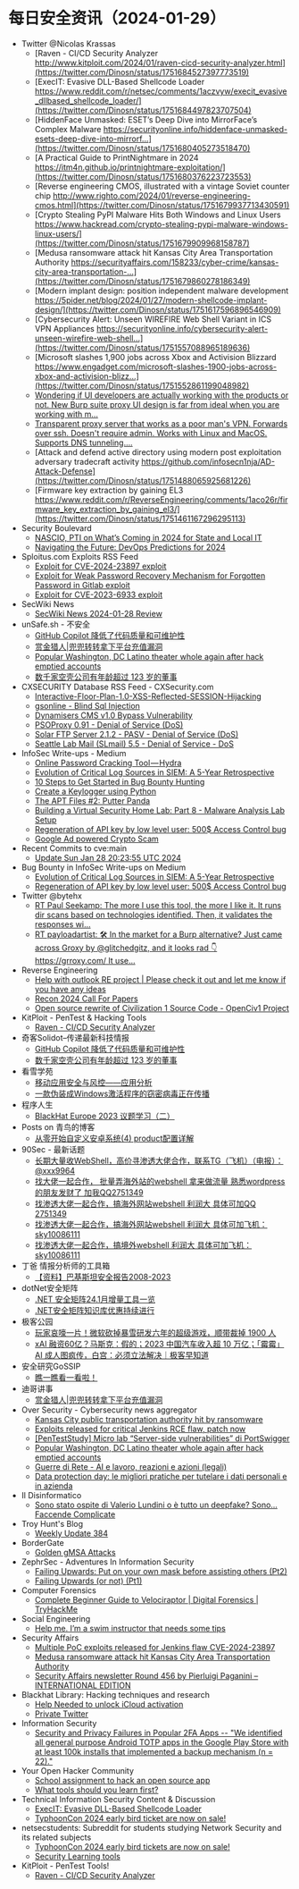 # 每日安全资讯（2024-01-29）

- Twitter @Nicolas Krassas
  - [Raven - CI/CD Security Analyzer http://www.kitploit.com/2024/01/raven-cicd-security-analyzer.html](https://twitter.com/Dinosn/status/1751684527397773519)
  - [ExecIT: Evasive DLL-Based Shellcode Loader https://www.reddit.com/r/netsec/comments/1aczvyw/execit_evasive_dllbased_shellcode_loader/](https://twitter.com/Dinosn/status/1751684497823707504)
  - [HiddenFace Unmasked: ESET’s Deep Dive into MirrorFace’s Complex Malware https://securityonline.info/hiddenface-unmasked-esets-deep-dive-into-mirrorf...](https://twitter.com/Dinosn/status/1751680405273518470)
  - [A Practical Guide to PrintNightmare in 2024 https://itm4n.github.io/printnightmare-exploitation/](https://twitter.com/Dinosn/status/1751680376223723553)
  - [Reverse engineering CMOS, illustrated with a vintage Soviet counter chip http://www.righto.com/2024/01/reverse-engineering-cmos.html](https://twitter.com/Dinosn/status/1751679937713430591)
  - [Crypto Stealing PyPI Malware Hits Both Windows and Linux Users https://www.hackread.com/crypto-stealing-pypi-malware-windows-linux-users/](https://twitter.com/Dinosn/status/1751679909968158787)
  - [Medusa ransomware attack hit Kansas City Area Transportation Authority https://securityaffairs.com/158233/cyber-crime/kansas-city-area-transportation-...](https://twitter.com/Dinosn/status/1751679860278186349)
  - [Modern implant design: position independent malware development https://5pider.net/blog/2024/01/27/modern-shellcode-implant-design/](https://twitter.com/Dinosn/status/1751617596896546909)
  - [Cybersecurity Alert: Unseen WIREFIRE Web Shell Variant in ICS VPN Appliances https://securityonline.info/cybersecurity-alert-unseen-wirefire-web-shell...](https://twitter.com/Dinosn/status/1751557088965189636)
  - [Microsoft slashes 1,900 jobs across Xbox and Activision Blizzard https://www.engadget.com/microsoft-slashes-1900-jobs-across-xbox-and-activision-blizz...](https://twitter.com/Dinosn/status/1751552861199048982)
  - [Wondering if UI developers are actually working with the products or not. New Burp suite proxy UI design is far from ideal when you are working with m...](https://twitter.com/Dinosn/status/1751507213250629689)
  - [Transparent proxy server that works as a poor man's VPN. Forwards over ssh. Doesn't require admin. Works with Linux and MacOS. Supports DNS tunneling....](https://twitter.com/Dinosn/status/1751488175812280684)
  - [Attack and defend active directory using modern post exploitation adversary tradecraft activity https://github.com/infosecn1nja/AD-Attack-Defense](https://twitter.com/Dinosn/status/1751488065925681226)
  - [Firmware key extraction by gaining EL3 https://www.reddit.com/r/ReverseEngineering/comments/1aco26r/firmware_key_extraction_by_gaining_el3/](https://twitter.com/Dinosn/status/1751461167296295113)
- Security Boulevard
  - [NASCIO, PTI on What’s Coming in 2024 for State and Local IT](https://securityboulevard.com/2024/01/nascio-pti-on-whats-coming-in-2024-for-state-and-local-it/)
  - [Navigating the Future: DevOps Predictions for 2024](https://securityboulevard.com/2024/01/navigating-the-future-devops-predictions-for-2024/)
- Sploitus.com Exploits RSS Feed
  - [Exploit for CVE-2024-23897 exploit](https://sploitus.com/exploit?id=182FD11B-01BD-564A-B9A7-EB3FCB37837B&utm_source=rss&utm_medium=rss)
  - [Exploit for Weak Password Recovery Mechanism for Forgotten Password in Gitlab exploit](https://sploitus.com/exploit?id=28FB7FBA-1451-5DE6-B9E7-F0B67E8BCEE9&utm_source=rss&utm_medium=rss)
  - [Exploit for CVE-2023-6933 exploit](https://sploitus.com/exploit?id=49D576AC-2683-57C3-975A-510DFEBC97AE&utm_source=rss&utm_medium=rss)
- SecWiki News
  - [SecWiki News 2024-01-28 Review](http://www.sec-wiki.com/?2024-01-28)
- unSafe.sh - 不安全
  - [GitHub Copilot 降低了代码质量和可维护性](https://buaq.net/go-218778.html)
  - [赏金猎人|兜兜转转拿下平台充值漏洞](https://buaq.net/go-218788.html)
  - [Popular Washington, DC Latino theater whole again after hack emptied accounts](https://buaq.net/go-218781.html)
  - [数千家空壳公司有年龄超过 123 岁的董事](https://buaq.net/go-218779.html)
- CXSECURITY Database RSS Feed - CXSecurity.com
  - [Interactive-Floor-Plan-1.0-XSS-Reflected-SESSION-Hijacking](https://cxsecurity.com/issue/WLB-2024010094)
  - [gsonline - Blind Sql Injection](https://cxsecurity.com/issue/WLB-2024010092)
  - [Dynamisers CMS v1.0 Bypass Vulnerability](https://cxsecurity.com/issue/WLB-2024010091)
  - [PSOProxy 0.91 - Denial of Service (DoS)](https://cxsecurity.com/issue/WLB-2024010090)
  - [Solar FTP Server 2.1.2 - PASV - Denial of Service (DoS)](https://cxsecurity.com/issue/WLB-2024010089)
  - [Seattle Lab Mail (SLmail) 5.5 - Denial of Service - DoS](https://cxsecurity.com/issue/WLB-2024010088)
- InfoSec Write-ups - Medium
  - [Online Password Cracking Tool — Hydra](https://infosecwriteups.com/i-hacked-websites-login-page-hydra-3623f01fbb72?source=rss----7b722bfd1b8d---4)
  - [Evolution of Critical Log Sources in SIEM: A 5-Year Retrospective](https://infosecwriteups.com/evolution-of-critical-log-sources-in-siem-a-5-year-retrospective-841bae2b6a6c?source=rss----7b722bfd1b8d---4)
  - [10 Steps to Get Started in Bug Bounty Hunting](https://infosecwriteups.com/10-steps-to-get-started-in-bug-bounty-hunting-21e552e62ae2?source=rss----7b722bfd1b8d---4)
  - [Create a Keylogger using Python](https://infosecwriteups.com/create-a-keylogger-using-python-8395630448dc?source=rss----7b722bfd1b8d---4)
  - [The APT Files #2: Putter Panda](https://infosecwriteups.com/the-apt-files-2-putter-panda-e24f3559a08b?source=rss----7b722bfd1b8d---4)
  - [Building a Virtual Security Home Lab: Part 8 - Malware Analysis Lab Setup](https://infosecwriteups.com/building-a-virtual-security-home-lab-part-8-malware-analysis-lab-setup-acf84c665770?source=rss----7b722bfd1b8d---4)
  - [Regeneration of API key by low level user: 500$ Access Control bug](https://infosecwriteups.com/regeneration-of-api-key-by-low-level-user-500-access-control-bug-87c76b9b5842?source=rss----7b722bfd1b8d---4)
  - [Google Ad powered Crypto Scam](https://infosecwriteups.com/google-ad-powered-crypto-scam-3aeed1c9b472?source=rss----7b722bfd1b8d---4)
- Recent Commits to cve:main
  - [Update Sun Jan 28 20:23:55 UTC 2024](https://github.com/trickest/cve/commit/16baade1cb3017d9c35a6918f0bb75c6e3120a3e)
- Bug Bounty in InfoSec Write-ups on Medium
  - [Evolution of Critical Log Sources in SIEM: A 5-Year Retrospective](https://infosecwriteups.com/evolution-of-critical-log-sources-in-siem-a-5-year-retrospective-841bae2b6a6c?source=rss----7b722bfd1b8d--bug_bounty)
  - [Regeneration of API key by low level user: 500$ Access Control bug](https://infosecwriteups.com/regeneration-of-api-key-by-low-level-user-500-access-control-bug-87c76b9b5842?source=rss----7b722bfd1b8d--bug_bounty)
- Twitter @bytehx
  - [RT Paul Seekamp: The more I use this tool, the more I like it. It runs dir scans based on technologies identified. Then, it validates the responses wi...](https://twitter.com/bytehx343/status/1751656454300602419)
  - [RT payloadartist: 🛠 In the market for a Burp alternative? Just came across Groxy by @glitchedgitz, and it looks rad 👇 https://grroxy.com/ It use...](https://twitter.com/bytehx343/status/1751614560753291711)
- Reverse Engineering
  - [Help with outlook RE project | Please check it out and let me know if you have any ideas](https://www.reddit.com/r/ReverseEngineering/comments/1adfmf4/help_with_outlook_re_project_please_check_it_out/)
  - [Recon 2024 Call For Papers](https://www.reddit.com/r/ReverseEngineering/comments/1acvvsv/recon_2024_call_for_papers/)
  - [Open source rewrite of Civilization 1 Source Code - OpenCiv1 Project](https://www.reddit.com/r/ReverseEngineering/comments/1acyf2q/open_source_rewrite_of_civilization_1_source_code/)
- KitPloit - PenTest &amp; Hacking Tools
  - [Raven - CI/CD Security Analyzer](http://www.kitploit.com/2024/01/raven-cicd-security-analyzer.html)
- 奇客Solidot–传递最新科技情报
  - [GitHub Copilot 降低了代码质量和可维护性](https://www.solidot.org/story?sid=77243)
  - [数千家空壳公司有年龄超过 123 岁的董事](https://www.solidot.org/story?sid=77242)
- 看雪学苑
  - [移动应用安全与风控——应用分析](https://mp.weixin.qq.com/s?__biz=MjM5NTc2MDYxMw==&mid=2458537518&idx=1&sn=c72bb03f5b2c90949ab33b5d5195d3d8&chksm=b18d7ea486faf7b2f95c87b82058b2beb26c279f11a07db1c1f071f9348cd46657ce9360940b&scene=58&subscene=0#rd)
  - [一款伪装成Windows激活程序的窃密病毒正在传播](https://mp.weixin.qq.com/s?__biz=MjM5NTc2MDYxMw==&mid=2458537518&idx=2&sn=af50346eccbd269960d70565302da318&chksm=b18d7ea486faf7b23f6f19a9dc6448122acdc446bddd33ce4e7695af471974f230d9cab3acad&scene=58&subscene=0#rd)
- 程序人生
  - [BlackHat Europe 2023 议题学习（二）](http://programlife.net/2024/01/28/BHEU-2023-Learning-Part2/)
- Posts on 青鸟的博客
  - [从零开始自定义安卓系统(4) product配置详解](https://blue-bird1.github.io/posts/aosp-4/)
- 90Sec - 最新话题
  - [长期大量收WebShell，高价寻渗透大佬合作，联系TG（飞机）（电报）：@xxx9964](https://forum.90sec.com/t/topic/2339)
  - [找大佬一起合作， 批量弄海外站的webshell 拿来做流量 熟悉wordpress的朋友发财了 加我QQ2751349](https://forum.90sec.com/t/topic/2338)
  - [找渗透大佬一起合作，搞海外网站webshell 利润大 具体可加QQ 2751349](https://forum.90sec.com/t/topic/2337)
  - [找渗透大佬一起合作，搞海外网站webshell 利润大 具体可加飞机：sky10086111](https://forum.90sec.com/t/topic/2336)
  - [找渗透大佬一起合作，搞境外webshell 利润大 具体可加飞机：sky10086111](https://forum.90sec.com/t/topic/2335)
- 丁爸 情报分析师的工具箱
  - [【资料】巴基斯坦安全报告2008-2023](https://mp.weixin.qq.com/s?__biz=MzI2MTE0NTE3Mw==&mid=2651141891&idx=1&sn=fa7f384fc16a9918e4cc4355582e7058&chksm=f1af4039c6d8c92f9b978824b080cccb29be0ad61b2c25fbd758de1d93f93f16ee08124f9352&scene=58&subscene=0#rd)
- dotNet安全矩阵
  - [.NET 安全矩阵24.1月增量工具一览](https://mp.weixin.qq.com/s?__biz=MzUyOTc3NTQ5MA==&mid=2247490534&idx=1&sn=39e1d0f347ea561f2a263093b89ac5da&chksm=fa5ab50bcd2d3c1d896ce1598e688ff25de21596f87a257d106992635fe12b6f3be5543997f7&scene=58&subscene=0#rd)
  - [.NET安全矩阵知识库优惠持续进行](https://mp.weixin.qq.com/s?__biz=MzUyOTc3NTQ5MA==&mid=2247490534&idx=2&sn=f5ddf22dba16379f5a11819809eddf79&chksm=fa5ab50bcd2d3c1d53d181b37e425c5acb1adc2fa3c03817c2f52d8bd4e54101b25a757e1ac6&scene=58&subscene=0#rd)
- 极客公园
  - [玩家哀嚎一片！微软砍掉暴雪研发六年的超级游戏，顺带裁掉 1900 人](https://mp.weixin.qq.com/s?__biz=MTMwNDMwODQ0MQ==&mid=2653032166&idx=1&sn=b0c45f15ce36c495d3a435708e07d402&chksm=7e5773504920fa4601cd2850a15310942bac524aaa30373db881489703e853e3f99ffe49eaf6&scene=58&subscene=0#rd)
  - [xAI 融资60亿？马斯克：假的；2023 中国汽车收入超 10 万亿；「霉霉」AI 成人图疯传，白宫：必须立法解决｜极客早知道](https://mp.weixin.qq.com/s?__biz=MTMwNDMwODQ0MQ==&mid=2653032165&idx=1&sn=66819529e78d885c039671c1515d6909&chksm=7e5773534920fa456877a0776709b1e5dc72bfe1ebb0a56fe8479b1b61564f223c5e9afbe889&scene=58&subscene=0#rd)
- 安全研究GoSSIP
  - [瞧一瞧看一看啦！](https://mp.weixin.qq.com/s?__biz=Mzg5ODUxMzg0Ng==&mid=2247497228&idx=1&sn=18ddb884b5534cfb3b14bf988167b487&chksm=c063d8d5f71451c36eeb696665fbd30b19b9966a74f083eb58298ba81f45aa427dd1400e182a&scene=58&subscene=0#rd)
- 迪哥讲事
  - [赏金猎人|兜兜转转拿下平台充值漏洞](https://mp.weixin.qq.com/s?__biz=MzIzMTIzNTM0MA==&mid=2247493401&idx=1&sn=71957a006a657b5085e465b12d840a66&chksm=e8a5ed7adfd2646c007aca3bbff473ca886ba3fa69d4d9f7b83b95035d70d88bf356e70daab1&scene=58&subscene=0#rd)
- Over Security - Cybersecurity news aggregator
  - [Kansas City public transportation authority hit by ransomware](https://www.bleepingcomputer.com/news/security/kansas-city-public-transportation-authority-hit-by-ransomware/)
  - [Exploits released for critical Jenkins RCE flaw, patch now](https://www.bleepingcomputer.com/news/security/exploits-released-for-critical-jenkins-rce-flaw-patch-now/)
  - [[PenTestStudy] Micro lab “Server-side vulnerabilities” di PortSwigger](https://roccosicilia.com/2024/01/28/penteststudy-micro-lab-server-side-vulnerabilities-di-portswigger/)
  - [Popular Washington, DC Latino theater whole again after hack emptied accounts](https://therecord.media/washington-dc-theater-whole-again-hack)
  - [Guerre di Rete - AI e lavoro, reazioni e azioni (legali)](https://guerredirete.substack.com/p/guerre-di-rete-ai-e-lavoro-reazioni)
  - [Data protection day: le migliori pratiche per tutelare i dati personali e in azienda](https://www.cybersecurity360.it/news/data-protection-day-le-migliori-pratiche-per-tutelare-i-dati-personali-e-in-azienda/)
- Il Disinformatico
  - [Sono stato ospite di Valerio Lundini o è tutto un deepfake? Sono... Faccende Complicate](http://attivissimo.blogspot.com/2024/01/sono-stato-ospite-di-valerio-lundini-o.html)
- Troy Hunt's Blog
  - [Weekly Update 384](https://www.troyhunt.com/weekly-update-384/)
- BorderGate
  - [Golden gMSA Attacks](https://www.bordergate.co.uk/golden-gmsa-attacks/)
- ZephrSec - Adventures In Information Security
  - [Failing Upwards: Put on your own mask before assisting others (Pt2)](https://blog.zsec.uk/failing-upwards-pt2/)
  - [Failing Upwards (or not) (Pt1)](https://blog.zsec.uk/failing-upwards-pt1/)
- Computer Forensics
  - [Complete Beginner Guide to Velociraptor | Digital Forensics | TryHackMe](https://www.reddit.com/r/computerforensics/comments/1aczzh1/complete_beginner_guide_to_velociraptor_digital/)
- Social Engineering
  - [Help me. I’m a swim instructor that needs some tips](https://www.reddit.com/r/SocialEngineering/comments/1actlrk/help_me_im_a_swim_instructor_that_needs_some_tips/)
- Security Affairs
  - [Multiple PoC exploits released for Jenkins flaw CVE-2024-23897](https://securityaffairs.com/158251/hacking/cve-2024-23897-poc-exploits.html)
  - [Medusa ransomware attack hit Kansas City Area Transportation Authority](https://securityaffairs.com/158233/cyber-crime/kansas-city-area-transportation-authority-ransomware-attack.html)
  - [Security Affairs newsletter Round 456 by Pierluigi Paganini – INTERNATIONAL EDITION](https://securityaffairs.com/158225/breaking-news/security-affairs-newsletter-round-456-by-pierluigi-paganini-international-edition.html)
- Blackhat Library: Hacking techniques and research
  - [Help Needed to unlock iCloud activation](https://www.reddit.com/r/blackhat/comments/1ad77x1/help_needed_to_unlock_icloud_activation/)
  - [Private Twitter](https://www.reddit.com/r/blackhat/comments/1acs2kb/private_twitter/)
- Information Security
  - [Security and Privacy Failures in Popular 2FA Apps -- "We identified all general purpose Android TOTP apps in the Google Play Store with at least 100k installs that implemented a backup mechanism (n = 22)."](https://www.reddit.com/r/Information_Security/comments/1aczuoi/security_and_privacy_failures_in_popular_2fa_apps/)
- Your Open Hacker Community
  - [School assignment to hack an open source app](https://www.reddit.com/r/HowToHack/comments/1ad1aw9/school_assignment_to_hack_an_open_source_app/)
  - [What tools should you learn first?](https://www.reddit.com/r/HowToHack/comments/1ad2s57/what_tools_should_you_learn_first/)
- Technical Information Security Content & Discussion
  - [ExecIT: Evasive DLL-Based Shellcode Loader](https://www.reddit.com/r/netsec/comments/1aczvyw/execit_evasive_dllbased_shellcode_loader/)
  - [TyphoonCon 2024 early bird ticket are now on sale!](https://www.reddit.com/r/netsec/comments/1ad69y8/typhooncon_2024_early_bird_ticket_are_now_on_sale/)
- netsecstudents: Subreddit for students studying Network Security and its related subjects
  - [TyphoonCon 2024 early bird tickets are now on sale!](https://www.reddit.com/r/netsecstudents/comments/1ad6ag6/typhooncon_2024_early_bird_tickets_are_now_on_sale/)
  - [Security Learning tools](https://www.reddit.com/r/netsecstudents/comments/1ad02co/security_learning_tools/)
- KitPloit - PenTest Tools!
  - [Raven - CI/CD Security Analyzer](http://www.kitploit.com/2024/01/raven-cicd-security-analyzer.html)
